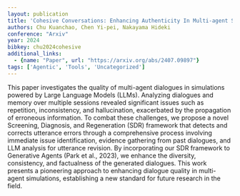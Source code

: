```yaml
---
layout: publication
title: 'Cohesive Conversations: Enhancing Authenticity In Multi-agent Simulated Dialogues'
authors: Chu Kuanchao, Chen Yi-pei, Nakayama Hideki
conference: "Arxiv"
year: 2024
bibkey: chu2024cohesive
additional_links:
  - {name: "Paper", url: "https://arxiv.org/abs/2407.09897"}
tags: ['Agentic', 'Tools', 'Uncategorized']
---
```

This paper investigates the quality of multi-agent dialogues in simulations
powered by Large Language Models (LLMs). Analyzing dialogues and memory over
multiple sessions revealed significant issues such as repetition,
inconsistency, and hallucination, exacerbated by the propagation of erroneous
information. To combat these challenges, we propose a novel Screening,
Diagnosis, and Regeneration (SDR) framework that detects and corrects utterance
errors through a comprehensive process involving immediate issue
identification, evidence gathering from past dialogues, and LLM analysis for
utterance revision. By incorporating our SDR framework to Generative Agents
(Park et al., 2023), we enhance the diversity, consistency, and factualness of
the generated dialogues. This work presents a pioneering approach to enhancing
dialogue quality in multi-agent simulations, establishing a new standard for
future research in the field.
